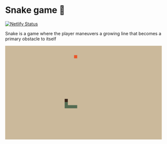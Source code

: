 # Snake game 🐍

[![Netlify Status](https://api.netlify.com/api/v1/badges/67aa6997-915b-4001-a4d7-08ec99c503ae/deploy-status)](https://app.netlify.com/sites/mystifying-fermi-7d3aee/deploys)

Snake is a game where the player maneuvers a growing line that becomes a primary obstacle to itself

<p align="center">
  <img src="gameplay.png" alt="Snake game" />
</p>
